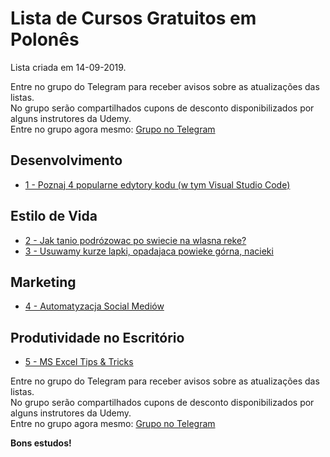 # Lista de Cursos Gratuitos em Polonês

Lista criada em 14-09-2019.

Entre no grupo do Telegram para receber avisos sobre as atualizações das listas.  
No grupo serão compartilhados cupons de desconto disponibilizados por alguns instrutores da Udemy.  
Entre no grupo agora mesmo: [Grupo no Telegram](http://bit.ly/2UvKbVX)


## Desenvolvimento
 - [ 1 - Poznaj 4 popularne edytory kodu (w tym Visual Studio Code)](https://www.udemy.com/course/edytory-kodu/?deal_code=UDEAFFBRI919&ranMID=39197&ranEAID=FYTGsFWqJEA&ranSiteID=FYTGsFWqJEA-l0.ofKN6m1hJHpjZEj9clA&LSNPUBID=FYTGsFWqJEA)


## Estilo de Vida
 - [ 2 - Jak tanio podrózowac po swiecie na wlasna reke?](https://www.udemy.com/course/jak-tanio-podrozowac-po-swiecie-na-wlasna-reke/?deal_code=UDEAFFBRI919&ranMID=39197&ranEAID=FYTGsFWqJEA&ranSiteID=FYTGsFWqJEA-l0.ofKN6m1hJHpjZEj9clA&LSNPUBID=FYTGsFWqJEA)
 - [ 3 - Usuwamy kurze lapki, opadajaca powieke górna, nacieki](https://www.udemy.com/course/spojrzenie-pelne-blasku/?deal_code=UDEAFFBRI919&ranMID=39197&ranEAID=FYTGsFWqJEA&ranSiteID=FYTGsFWqJEA-l0.ofKN6m1hJHpjZEj9clA&LSNPUBID=FYTGsFWqJEA)


## Marketing
 - [ 4 - Automatyzacja Social Mediów](https://www.udemy.com/course/automatyzacja-social-mediow/?deal_code=UDEAFFBRI919&ranMID=39197&ranEAID=FYTGsFWqJEA&ranSiteID=FYTGsFWqJEA-l0.ofKN6m1hJHpjZEj9clA&LSNPUBID=FYTGsFWqJEA)


## Produtividade no Escritório
 - [ 5 - MS Excel Tips & Tricks](https://www.udemy.com/course/ms-excel-tips-tricks/?deal_code=UDEAFFBRI919&ranMID=39197&ranEAID=FYTGsFWqJEA&ranSiteID=FYTGsFWqJEA-l0.ofKN6m1hJHpjZEj9clA&LSNPUBID=FYTGsFWqJEA)


Entre no grupo do Telegram para receber avisos sobre as atualizações das listas.  
No grupo serão compartilhados cupons de desconto disponibilizados por alguns instrutores da Udemy.  
Entre no grupo agora mesmo: [Grupo no Telegram](http://bit.ly/2UvKbVX)


**Bons estudos!**
